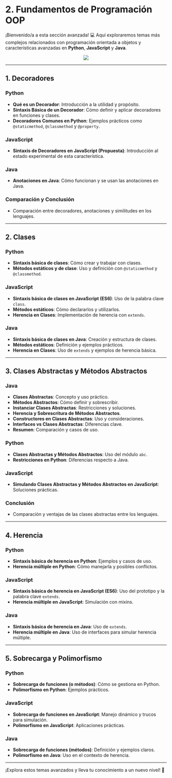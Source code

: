 # 2. Fundamentos de Programación OOP

¡Bienvenido/a a esta sección avanzada! 💻 Aquí exploraremos temas más complejos relacionados con programación orientada a objetos y características avanzadas en **Python**, **JavaScript** y **Java**.

<p align="center">
  <img src="https://media.giphy.com/media/v1.Y2lkPTc5MGI3NjExZ2hmNzBjcjBnYWx3N3d4ZHB1ODh2cXZtb2xiY20yeWwwYm9jMXRwOSZlcD12MV9naWZzX3NlYXJjaCZjdD1n/l36kU80xPf0ojG0Erg/giphy.gif">
</p>

---

## 1. Decoradores

### Python

- **Qué es un Decorador**: Introducción a la utilidad y propósito.
- **Sintaxis Básica de un Decorador**: Cómo definir y aplicar decoradores en funciones y clases.
- **Decoradores Comunes en Python**: Ejemplos prácticos como `@staticmethod`, `@classmethod` y `@property`.

### JavaScript

- **Sintaxis de Decoradores en JavaScript (Propuesta)**: Introducción al estado experimental de esta característica.

### Java

- **Anotaciones en Java**: Cómo funcionan y se usan las anotaciones en Java.

### Comparación y Conclusión

- Comparación entre decoradores, anotaciones y similitudes en los lenguajes.

---

## 2. Clases

### Python

- **Sintaxis básica de clases**: Cómo crear y trabajar con clases.
- **Métodos estáticos y de clase**: Uso y definición con `@staticmethod` y `@classmethod`.

### JavaScript

- **Sintaxis básica de clases en JavaScript (ES6)**: Uso de la palabra clave `class`.
- **Métodos estáticos**: Cómo declararlos y utilizarlos.
- **Herencia en Clases**: Implementación de herencia con `extends`.

### Java

- **Sintaxis básica de clases en Java**: Creación y estructura de clases.
- **Métodos estáticos**: Definición y ejemplos prácticos.
- **Herencia en Clases**: Uso de `extends` y ejemplos de herencia básica.

---

## 3. Clases Abstractas y Métodos Abstractos

### Java

- **Clases Abstractas**: Concepto y uso práctico.
- **Métodos Abstractos**: Cómo definir y sobrescribir.
- **Instanciar Clases Abstractas**: Restricciones y soluciones.
- **Herencia y Sobrescritura de Métodos Abstractos**.
- **Constructores en Clases Abstractas**: Uso y consideraciones.
- **Interfaces vs Clases Abstractas**: Diferencias clave.
- **Resumen**: Comparación y casos de uso.

### Python

- **Clases Abstractas y Métodos Abstractos**: Uso del módulo `abc`.
- **Restricciones en Python**: Diferencias respecto a Java.

### JavaScript

- **Simulando Clases Abstractas y Métodos Abstractos en JavaScript**: Soluciones prácticas.

### Conclusión

- Comparación y ventajas de las clases abstractas entre los lenguajes.

---

## 4. Herencia

### Python

- **Sintaxis básica de herencia en Python**: Ejemplos y casos de uso.
- **Herencia múltiple en Python**: Cómo manejarla y posibles conflictos.

### JavaScript

- **Sintaxis básica de herencia en JavaScript (ES6)**: Uso del prototipo y la palabra clave `extends`.
- **Herencia múltiple en JavaScript**: Simulación con mixins.

### Java

- **Sintaxis básica de herencia en Java**: Uso de `extends`.
- **Herencia múltiple en Java**: Uso de interfaces para simular herencia múltiple.

---

## 5. Sobrecarga y Polimorfismo

### Python

- **Sobrecarga de funciones (o métodos)**: Cómo se gestiona en Python.
- **Polimorfismo en Python**: Ejemplos prácticos.

### JavaScript

- **Sobrecarga de funciones en JavaScript**: Manejo dinámico y trucos para simulación.
- **Polimorfismo en JavaScript**: Aplicaciones prácticas.

### Java

- **Sobrecarga de funciones (métodos)**: Definición y ejemplos claros.
- **Polimorfismo en Java**: Uso en el contexto de herencia.

---

¡Explora estos temas avanzados y lleva tu conocimiento a un nuevo nivel! 🚀
